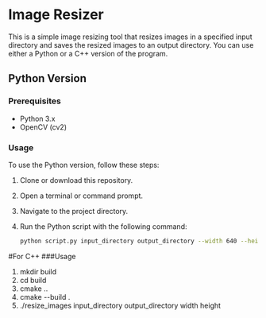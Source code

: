 # Image Resizer

This is a simple image resizing tool that resizes images in a specified input directory and saves the resized images to an output directory. You can use either a Python or a C++ version of the program.

## Python Version

### Prerequisites

- Python 3.x
- OpenCV (cv2)

### Usage

To use the Python version, follow these steps:

1. Clone or download this repository.

2. Open a terminal or command prompt.

3. Navigate to the project directory.

4. Run the Python script with the following command:

   ```bash
   python script.py input_directory output_directory --width 640 --height 480


#For C++ 
###Usage
1.  mkdir build
2.  cd build
3.  cmake ..
4.  cmake --build .
5.  ./resize_images input_directory output_directory width height

